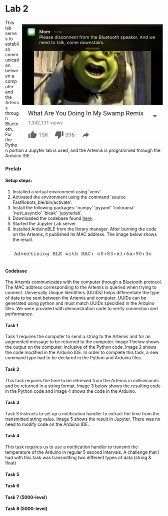 # Lab 2

<div>
    <p style="float: right; padding-left: 10px;"><img src="/images/Lab2/bluetoothmeme.jpeg" width="450" ></p>
</div>
This lab serves to establish communication between a computer and the Artemis through Bluetooth. For the Python portion a Jupyter lab is used, and the Artemis is programmed through the Arduino IDE. 

### Prelab

#### Setup steps:
1. Installed a virtual environment using 'venv'.
2. Activated the environment using the command 'source FastRobots_ble/bin/activate'.
3. Install the following packages: 'numpy' 'pyyaml' 'colorama' 'nest_asyncio' 'bleak' 'jupyterlab'.
4. Downloaded the codebase found [here](https://cornell.box.com/s/aivj9ad3uv74lmpvxz8s64aamgz6azt1).
5. Started the Jupyter Lab server.
6. Installed ArduinoBLE from the library manager. After burning the code on the Artemis, it published its MAC address. The image below shows the result.
<div>
    <center><img src="/images/Lab2/mac_add.png" width="450"></center>
</div>


#### Codebase
The Artemis communicates with the computer through a Bluetooth protocol. The MAC address corresponding to the Artemis is queried when trying to connect. Universally Unique Identifiers (UUIDs) helps differentiate the type of data to be sent between the Artemis and computer. UUIDs can be generated using python and must match UUIDs specidied in the Arduino files.
We were provided with demonstration code to verify connection and performance.


#### Task 1
Task 1 requires the computer to send a string to the Artemis and for an augmented message to be returned to the computer. Image 1 below shows the output on the computer, inclusive of the Python code. Image 2 shows the code modified in the Arduino IDE. In order to complete this task, a new command type had to be declared in the Python and Arduino files. 


#### Task 2
This task requires the time to be retrieved from the Artemis in milliseconds and be returned in a string format. Image 3 below shows the resulting code in the Python code and image 4 shows the code in the Arduino.


#### Task 3
Task 3 instructs to set up a notification handler to extract the time from the transmitted string value. Image 5 shows the result in Jupyter. There was no need to modify code on the Arduino IDE.


#### Task 4
This task requires us to use a notification handler to transmit the temperature of the Arduino in regular 5 second intervals. A challenge that I had with this task was transmitting two different types of data (string & float)
 #### Task 5
 #### Task 6
 #### Task 7 (5000-level)
 #### Task 8 (5000-level)
 


